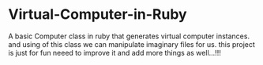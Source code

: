# Virtual-Computer-in-Ruby

A basic Computer class in ruby that generates virtual computer instances.
and using of this class we can manipulate imaginary files for us.
this project is just for fun neeed to improve it and add more things as well...!!!
